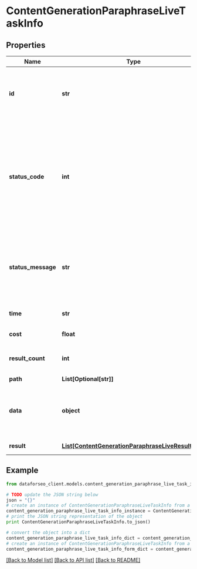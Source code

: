 # ContentGenerationParaphraseLiveTaskInfo


## Properties

Name | Type | Description | Notes
------------ | ------------- | ------------- | -------------
**id** | **str** | task identifier unique task identifier in our system in the UUID format | [optional] 
**status_code** | **int** | status code of the task generated by DataForSEO, can be within the following range: 10000-60000 you can find the full list of the response codes here | [optional] 
**status_message** | **str** | informational message of the task you can find the full list of general informational messages here | [optional] 
**time** | **str** | execution time, seconds | [optional] 
**cost** | **float** | total tasks cost, USD | [optional] 
**result_count** | **int** | number of elements in the result array | [optional] 
**path** | **List[Optional[str]]** | URL path | [optional] 
**data** | **object** | contains the same parameters that you specified in the POST request | [optional] 
**result** | [**List[ContentGenerationParaphraseLiveResultInfo]**](ContentGenerationParaphraseLiveResultInfo.md) | array of results | [optional] 

## Example

```python
from dataforseo_client.models.content_generation_paraphrase_live_task_info import ContentGenerationParaphraseLiveTaskInfo

# TODO update the JSON string below
json = "{}"
# create an instance of ContentGenerationParaphraseLiveTaskInfo from a JSON string
content_generation_paraphrase_live_task_info_instance = ContentGenerationParaphraseLiveTaskInfo.from_json(json)
# print the JSON string representation of the object
print ContentGenerationParaphraseLiveTaskInfo.to_json()

# convert the object into a dict
content_generation_paraphrase_live_task_info_dict = content_generation_paraphrase_live_task_info_instance.to_dict()
# create an instance of ContentGenerationParaphraseLiveTaskInfo from a dict
content_generation_paraphrase_live_task_info_form_dict = content_generation_paraphrase_live_task_info.from_dict(content_generation_paraphrase_live_task_info_dict)
```
[[Back to Model list]](../README.md#documentation-for-models) [[Back to API list]](../README.md#documentation-for-api-endpoints) [[Back to README]](../README.md)


